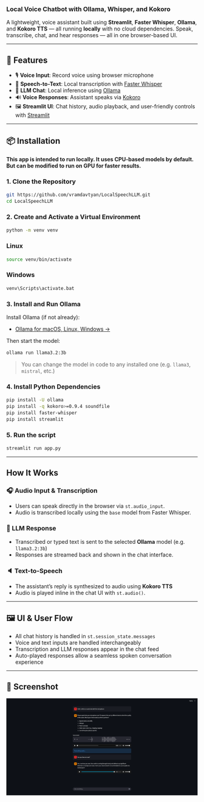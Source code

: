 ### Local Voice Chatbot with Ollama, Whisper, and Kokoro

A lightweight, voice assistant built using **Streamlit**, **Faster Whisper**, **Ollama**, and **Kokoro TTS** — all running **locally** with no cloud dependencies. Speak, transcribe, chat, and hear responses — all in one browser-based UI.

---

## 🚀 Features

- 🎙️ **Voice Input**: Record voice using browser microphone
- 🧠 **Speech-to-Text**: Local transcription with [Faster Whisper](https://github.com/SYSTRAN/faster-whisper)
- 💬 **LLM Chat**: Local inference using [Ollama](https://ollama.com/download)
- 🔊 **Voice Responses**: Assistant speaks via [Kokoro](https://github.com/hexgrad/kokoro)
- 🖼️ **Streamlit UI**: Chat history, audio playback, and user-friendly controls with [Streamlit](https://github.com/streamlit/streamlit)

---

## 📦 Installation

#### This app is intended to run **locally**. It uses CPU-based models by default. But can be modified to run on GPU for faster results.

### 1. Clone the Repository

```bash
git https://github.com/vramdavtyan/LocalSpeechLLM.git
cd LocalSpeechLLM
```

### 2. Create and Activate a Virtual Environment

```bash
python -m venv venv
```

### Linux

```bash
source venv/bin/activate
```

### Windows

```bash
venv\Scripts\activate.bat
```

### 3. Install and Run Ollama

Install Ollama (if not already):

- [Ollama for macOS, Linux, Windows →](https://ollama.com/download)

Then start the model:

```bash
ollama run llama3.2:3b
```

> You can change the model in code to any installed one (e.g. `llama3`, `mistral`, etc.)

### 4. Install Python Dependencies

```bash
pip install -U ollama
pip install -q kokoro>=0.9.4 soundfile
pip install faster-whisper
pip install streamlit
```

### 5. Run the script

```bash
streamlit run app.py
```

---

## How It Works

### 🎧 Audio Input & Transcription

- Users can speak directly in the browser via `st.audio_input`.
- Audio is transcribed locally using the `base` model from Faster Whisper.

### 🤖 LLM Response

- Transcribed or typed text is sent to the selected **Ollama** model (e.g. `llama3.2:3b`)
- Responses are streamed back and shown in the chat interface.

### 🔈 Text-to-Speech

- The assistant’s reply is synthesized to audio using **Kokoro TTS**
- Audio is played inline in the chat UI with `st.audio()`.

---

## 🖼️ UI & User Flow

- All chat history is handled in `st.session_state.messages`
- Voice and text inputs are handled interchangeably
- Transcription and LLM responses appear in the chat feed
- Auto-played responses allow a seamless spoken conversation experience

---

## 📸 Screenshot

![App Screenshot](Screenshot.png)
